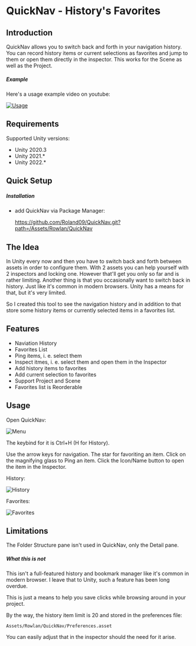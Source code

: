 # QuickNav - History's Favorites

## Introduction

QuickNav allows you to switch back and forth in your navigation history. You can record history items or current selections as favorites and jump to them or open them directly in the inspector. This works for the Scene as well as the Project.

##### Example

Here's a usage example video on youtube:

[![Usage](http://img.youtube.com/vi/pXDlusPfZyY/0.jpg)](https://www.youtube.com/watch?v=pXDlusPfZyY)

## Requirements

Supported Unity versions:

* Unity 2020.3
* Unity 2021.*
* Unity 2022.*

## Quick Setup

##### Installation

* add QuickNav via Package Manager:

  https://github.com/Roland09/QuickNav.git?path=/Assets/Rowlan/QuickNav

  
## The Idea

In Unity every now and then you have to switch back and forth between assets in order to configure them. 
With 2 assets you can help yourself with 2 inspectors and locking one. However that'll get you only so far and is rather limiting. Another thing is that you occasionally want to switch back in history. 
Just like it's common in modern browsers. Unity has a means for that, but it's very limited.

So I created this tool to see the navigation history and in addition to that store some history items or currently selected items in a favorites list.

## Features

* Naviation History
* Favorites List
* Ping items, i. e. select them
* Inspect itmes, i. e. select them and open them in the Inspector
* Add history items to favorites
* Add current selection to favorites
* Support Project and Scene
* Favorites list is Reorderable

## Usage

Open QuickNav:

![Menu](https://user-images.githubusercontent.com/10963432/160269678-64683427-491a-4ccc-ae07-fd6df418d7df.png)

The keybind for it is Ctrl+H (H for History).

Use the arrow keys for navigation. The star for favoriting an item. Click on the magnifying glass to Ping an item. Click the Icon/Name button to open the item in the Inspector.

History:

![History](https://user-images.githubusercontent.com/10963432/160269854-62d67760-dea4-47ea-9fcf-227741f5f018.png)

Favorites:

![Favorites](https://user-images.githubusercontent.com/10963432/160269856-978c0b15-e0f5-44e5-aeb0-112e291291e4.png)


## Limitations

The Folder Structure pane isn't used in QuickNav, only the Detail pane.

##### What this is not

This isn't a full-featured history and bookmark manager like it's common in modern browser. I leave that to Unity, such a feature has been long overdue. 

This is just a means to help you save clicks while browsing around in your project. 

By the way, the history item limit is 20 and stored in the preferences file:

  `Assets/Rowlan/QuickNav/Preferences.asset`

You can easily adjust that in the inspector should the need for it arise.


